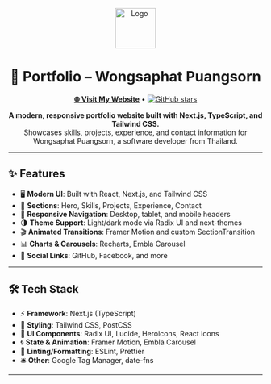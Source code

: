 <p align="center">
  <img src="https://nooobtimex.me/profile/NooobtimeX.webp" alt="Logo" width="80" />
</p>

<h1 align="center">🚀 Portfolio – Wongsaphat Puangsorn</h1>

<p align="center">
  <a href="https://nooobtimex.me" target="_blank"><b>🌐 Visit My Website</b></a> •
  <a href="https://github.com/NooobtimeX/portfolio" target="_blank">
    <img src="https://img.shields.io/github/stars/NooobtimeX/portfolio?style=social" alt="GitHub stars" />
  </a>
</p>

<p align="center">
  <b>A modern, responsive portfolio website built with Next.js, TypeScript, and Tailwind CSS.</b><br>
  Showcases skills, projects, experience, and contact information for Wongsaphat Puangsorn, a software developer from Thailand.
</p>

---

## ✨ Features

- 🖥️ **Modern UI**: Built with React, Next.js, and Tailwind CSS
- 📄 **Sections**: Hero, Skills, Projects, Experience, Contact
- 📱 **Responsive Navigation**: Desktop, tablet, and mobile headers
- 🌗 **Theme Support**: Light/dark mode via Radix UI and next-themes
- 🎬 **Animated Transitions**: Framer Motion and custom SectionTransition
- 📊 **Charts & Carousels**: Recharts, Embla Carousel
- 🔗 **Social Links**: GitHub, Facebook, and more

---

## 🛠️ Tech Stack

- ⚡ **Framework**: Next.js (TypeScript)
- 🎨 **Styling**: Tailwind CSS, PostCSS
- 🧩 **UI Components**: Radix UI, Lucide, Heroicons, React Icons
- 🌀 **State & Animation**: Framer Motion, Embla Carousel
- 🧹 **Linting/Formatting**: ESLint, Prettier
- 🛎️ **Other**: Google Tag Manager, date-fns

---
